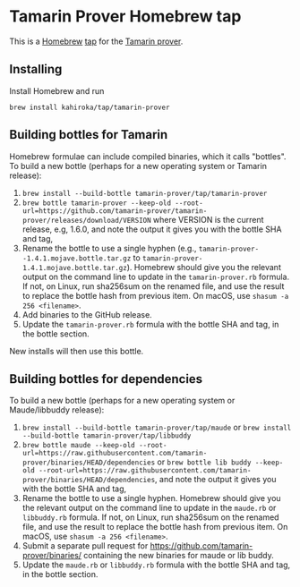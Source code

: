 # Tamarin Prover Homebrew tap

This is a [Homebrew](https://brew.sh/) [tap](https://docs.brew.sh/Taps) for the [Tamarin prover](https://tamarin-prover.github.io).

## Installing

Install Homebrew and run

```
brew install kahiroka/tap/tamarin-prover
```

## Building bottles for Tamarin
Homebrew formulae can include compiled binaries, which it calls "bottles". To build a new bottle (perhaps for a new operating system or Tamarin release):

1. `brew install --build-bottle tamarin-prover/tap/tamarin-prover`
2. `brew bottle tamarin-prover --keep-old --root-url=https://github.com/tamarin-prover/tamarin-prover/releases/download/VERSION` where VERSION is the current release, e.g, 1.6.0, and note the output it gives you with the bottle SHA and tag,
3. Rename the bottle to use a single hyphen (e.g., `tamarin-prover--1.4.1.mojave.bottle.tar.gz` to `tamarin-prover-1.4.1.mojave.bottle.tar.gz`). Homebrew should give you the relevant output on the command line to update in the `tamarin-prover.rb` formula. If not, on Linux, run sha256sum on the renamed file, and use the result to replace the bottle hash from previous item. On macOS, use `shasum -a 256 <filename>`.
4. Add binaries to the GitHub release.
5. Update the `tamarin-prover.rb` formula with the bottle SHA and tag, in the bottle section.

New installs will then use this bottle.

## Building bottles for dependencies
To build a new bottle (perhaps for a new operating system or Maude/libbuddy release):

1. `brew install --build-bottle tamarin-prover/tap/maude` or `brew install --build-bottle tamarin-prover/tap/libbuddy`
2. `brew bottle maude --keep-old --root-url=https://raw.githubusercontent.com/tamarin-prover/binaries/HEAD/dependencies` or `brew bottle lib buddy --keep-old --root-url=https://raw.githubusercontent.com/tamarin-prover/binaries/HEAD/dependencies`, and note the output it gives you with the bottle SHA and tag,
3. Rename the bottle to use a single hyphen. Homebrew should give you the relevant output on the command line to update in the `maude.rb` or `libbuddy.rb` formula. If not, on Linux, run sha256sum on the renamed file, and use the result to replace the bottle hash from previous item. On macOS, use `shasum -a 256 <filename>`.
4. Submit a separate pull request for https://github.com/tamarin-prover/binaries/ containing the new binaries for maude or lib buddy.
5. Update the `maude.rb` or `libbuddy.rb` formula with the bottle SHA and tag, in the bottle section.
